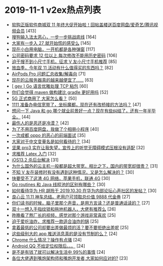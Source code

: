# 2019-11-1 v2ex热点列表

+ [软购正版软件商城双 11 年终大促开始啦！回帖盖楼送百度网盘/爱奇艺/腾讯视频会员](https://www.v2ex.com/t/615154#reply413) [413]
+ [搜狗输入法太恶心，一步一步挑战底线](https://www.v2ex.com/t/615087#reply164) [164]
+ [大家有一步入 27 就开始慌的感受么](https://www.v2ex.com/t/615148#reply145) [145]
+ [现在小白用电脑，一开机都是各种弹窗](https://www.v2ex.com/t/615111#reply117) [117]
+ [公司密码要求 12 位以上,每次修改不能用历史密码](https://www.v2ex.com/t/615310#reply106) [106]
+ [迫于搜不到小尺寸手机，征求 V 友小尺寸手机推荐](https://www.v2ex.com/t/615086#reply85) [85]
+ [放血季，今年双 11 活动有什么值得买的东西吗？](https://www.v2ex.com/t/615090#reply82) [82]
+ [AirPods Pro 问题汇总收集/解毒向](https://www.v2ex.com/t/615116#reply71) [71]
+ [现在的云服务器真的越来越便宜了……](https://www.v2ex.com/t/615122#reply63) [63]
+ [[ gev ] Go 语言优雅处理 TCP 粘包](https://www.v2ex.com/t/615096#reply60) [60]
+ [你们会觉得 maven 做构建比 gradle 更好用吗](https://www.v2ex.com/t/615200#reply52) [52]
+ [5G 正式商用了 大家怎么看？](https://www.v2ex.com/t/615112#reply50) [50]
+ [1111 准备办电信宽带了，坐标魔都，现在还有改桥接的方法吗？](https://www.v2ex.com/t/615145#reply47) [47]
+ [想问一下 Java 和 go 哪个就业前景好一点？现在有些纠结了，还有一年半毕业。](https://www.v2ex.com/t/615167#reply44) [44]
+ [最伤人的是恶还是冷漠？](https://www.v2ex.com/t/615104#reply42) [42]
+ [为了不用百度网盘，我做了个相册小程序](https://www.v2ex.com/t/615091#reply40) [40]
+ [一次成都 oppo 的恶心的前端面试](https://www.v2ex.com/t/615190#reply35) [35]
+ [大家对于中文变量名是如何看待的？](https://www.v2ex.com/t/615420#reply34) [34]
+ [坚果 pro3 实在让我失望，宣传上的听觉无障碍模式压根没有适配](https://www.v2ex.com/t/615293#reply32) [32]
+ [求推荐 Latex 入门](https://www.v2ex.com/t/615140#reply32) [32]
+ [iOS13.2 杀后台解决](https://www.v2ex.com/t/615236#reply31) [31]
+ [为什么国外的云主机一般都是超大带宽，相比之下，国内的带宽却很贵？](https://www.v2ex.com/t/615334#reply31) [31]
+ [不知 V 友在装修时有没有遇到这种情况，又是怎么解决的？](https://www.v2ex.com/t/615240#reply30) [30]
+ [快要受不了这渣 4G 网络，苹果手机，联通 4G](https://www.v2ex.com/t/615279#reply30) [30]
+ [Go routines 和 Java 线程池的区别有哪些？](https://www.v2ex.com/t/615080#reply30) [30]
+ [如何看待华为 HR 胡玲于 2019.10.30 在华为内部论坛心声社区的发帖？](https://www.v2ex.com/t/615362#reply30) [30]
+ [良心云 11.11 神车总结。老用户可领取总价值 9888 代金券](https://www.v2ex.com/t/615214#reply27) [27]
+ [你们读书的时候，脑子里那个声音，是用方言读？还是普通话读的？](https://www.v2ex.com/t/615288#reply27) [27]
+ [双十一想入手指纹锁和拖地机器人，大佬有推荐么](https://www.v2ex.com/t/615119#reply26) [26]
+ [昨晚看了熬厂长的视频，感觉对那个游戏非常喜欢](https://www.v2ex.com/t/615232#reply25) [25]
+ [迫于爱吃油炸，求推荐一款适合油炸的锅](https://www.v2ex.com/t/615126#reply25) [25]
+ [拿着最低的公司却要出差做最烦的活？要不要拒绝出差呢](https://www.v2ex.com/t/615136#reply25) [25]
+ [这些级别大的 app 推送消息真的是没有节制的么？](https://www.v2ex.com/t/615185#reply24) [24]
+ [Chrome 什么情况？操作有点骚](https://www.v2ex.com/t/615250#reply24) [24]
+ [Android QQ 不给定位权限后。。。](https://www.v2ex.com/t/615132#reply24) [24]
+ [是不是有钱了就可以解决生活中 99%的事情](https://www.v2ex.com/t/615408#reply24) [24]
+ [各位大佬遇到嘴炮架构师和嘴炮开发者,大家如何应对的?](https://www.v2ex.com/t/615238#reply23) [23]
